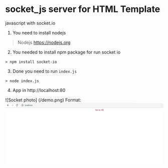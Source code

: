 # socket_js server for HTML Template
javascript with socket.io 

1.  You need to install nodejs
   > Nodejs https://nodejs.org
   
2.  You needed to install npm package for run socket io
   ```
   > npm install socket-io
   ```
    
3.  Done you need to run `index.js`
   ```
   > node index.js 
   ```
    
4. App in http://localhost:80
  
  ![Socket photo] (/demo.png)
  Format: ![Demo](https://github.com/Trion/socket_js/blob/master/demo.png)
  
